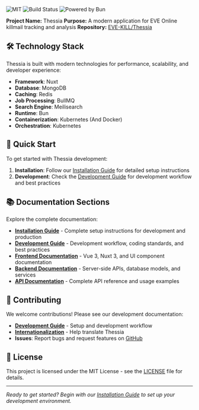 <div class="flex justify-center items-center gap-2 mb-4">
    <img src="https://img.shields.io/badge/License-MIT-blue.svg" alt="MIT">
    <img src="https://github.com/eve-kill/Thessia/actions/workflows/pipeline.yml/badge.svg" alt="Build Status">
    <img src="https://img.shields.io/badge/Powered%20by-Bun-orange" alt="Powered by Bun">
</div>

**Project Name:** Thessia
**Purpose:** A modern application for EVE Online killmail tracking and analysis
**Repository:** [EVE-KILL/Thessia](https://github.com/eve-kill/Thessia)

## 🛠️ Technology Stack

Thessia is built with modern technologies for performance, scalability, and developer experience:

- **Framework**: Nuxt
- **Database**: MongoDB
- **Caching**: Redis
- **Job Processing**: BullMQ
- **Search Engine**: Meilisearch
- **Runtime**: Bun
- **Containerization**: Kubernetes (And Docker)
- **Orchestration**: Kubernetes

## 🚀 Quick Start

To get started with Thessia development:

1. **Installation**: Follow our [Installation Guide](./installation/index.md) for detailed setup instructions
2. **Development**: Check the [Development Guide](./development-guide.md) for development workflow and best practices

## 📚 Documentation Sections

Explore the complete documentation:

- **[Installation Guide](./install-guide.md)** - Complete setup instructions for development and production
- **[Development Guide](./development-guide.md)** - Development workflow, coding standards, and best practices
- **[Frontend Documentation](./frontend/index.md)** - Vue 3, Nuxt 3, and UI component documentation
- **[Backend Documentation](./backend/index.md)** - Server-side APIs, database models, and services
- **[API Documentation](./api/index.md)** - Complete API reference and usage examples

## 🤝 Contributing

We welcome contributions! Please see our development documentation:

- **[Development Guide](./development-guide.md)** - Setup and development workflow
- **[Internationalization](https://app.transifex.com/eve-kill/thessia)** - Help translate Thessia
- **Issues**: Report bugs and request features on [GitHub](https://github.com/eve-kill/Thessia/issues)

## 📄 License

This project is licensed under the MIT License - see the [LICENSE](../LICENSE) file for details.

---

*Ready to get started? Begin with our [Installation Guide](./install-guide.md) to set up your development environment.*
